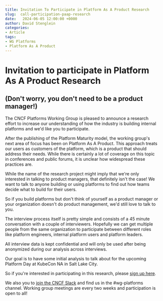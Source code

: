 ```yaml
---
title: Invitation To Participate in Platform As A Product Research  
slug:  call-participation-paap-research 
date:   2024-06-05 12:00:00 +0000
author: David Stenglein
categories:
- Article
tags:
- WG Platforms
- Platform As A Product
---
```


# Invitation to participate in Platform As A Product Research 

## (Don't worry, you don't need to be a product manager!)

The CNCF Platforms Working Group is pleased to announce a research effort to increase our understanding of how the industry is building internal platforms and we'd like you to participate.

After the publishing of the Platform Maturity model, the working group's next area of focus has been on Platform As A Product. This approach treats our users as customers of the platform, which is a product that should address their needs.  While there is certainly a lot of coverage on this topic in conferences and public forums, it is unclear how widespread these practices are. 

While the name of the research project might imply that we're only interested in talking to product managers, that definitely isn't the case! We want to talk to anyone building or using platforms to find out how teams decide what to build for their users.

So if you build platforms but don't think of yourself as a product manager or your organization doesn't do product management, we'd still love to talk to you.

The interview process itself is pretty simple and consists of a 45 minute conversation with a couple of interviewers. Hopefully we can get multiple people from the same organization to participate between different roles like platform engineers, internal platform users and platform leaders.

All interview data is kept confidential and will only be used after being anonymized during our analysis across interviews.

Our goal is to have some initial analysis to talk about for the upcoming Platform Day at KubeCon NA in Salt Lake City.

So if you're interested in participating in this research, please [sign up here](https://bit.ly/platform-research).

We also you to [join the CNCF Slack](https://communityinviter.com/apps/cloud-native/cncf) and find us in the #wg-platforms channel. Working group meetings are every two weeks and participation is open to all!
